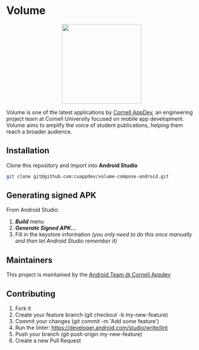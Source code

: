 # Volume

<p align="center"><img src=https://user-images.githubusercontent.com/60499584/109596393-25c91780-7ae4-11eb-86da-89e3bb5d72b4.png?content-type=image%2Fpng width=210/></p>

Volume is one of the latest applications by [Cornell AppDev](http://cornellappdev.com), an engineering project team at Cornell University focused on mobile app development. Volume aims to amplify the voice of student publications, helping them reach a broader audience.


## Installation
Clone this repository and import into **Android Studio**
```bash
git clone git@github.com:cuappdev/volume-compose-android.git
```


## Generating signed APK
From Android Studio:
1. ***Build*** menu
2. ***Generate Signed APK...***
3. Fill in the keystore information *(you only need to do this once manually and then let Android Studio remember it)*

## Maintainers
This project is maintained by the [Android Team @ Cornell Appdev](https://www.cornellappdev.com/team)

## Contributing

1. Fork it
2. Create your feature branch (git checkout -b my-new-feature)
3. Commit your changes (git commit -m 'Add some feature')
4. Run the linter: https://developer.android.com/studio/write/lint
5. Push your branch (git push origin my-new-feature)
6. Create a new Pull Request
